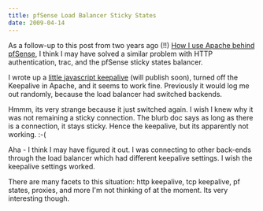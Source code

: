 ```yaml
---
title: pfSense Load Balancer Sticky States
date: 2009-04-14
---
```

As a follow-up to this post from two years ago (!!) <a href="http://www.docunext.com/blog/2007/12/03/how-i-use-apache-behind-pfsense/">How I use Apache behind pfSense</a>, I think I may have solved a similar problem with HTTP authentication, trac, and the pfSense sticky states balancer.

I wrote up a <a href="http://www.docunext.com/blog/2007/09/15/javascript-head-keepalive/">little javascript keepalive</a> (will publish soon), turned off the Keepalive in Apache, and it seems to work fine. Previously it would log me out randomly, because the load balancer had switched backends.

Hmmm, its very strange because it just switched again. I wish I knew why it was not remaining a sticky connection. The blurb doc says as long as there is a connection, it stays sticky. Hence the keepalive, but its apparently not working. :-(

Aha - I think I may have figured it out. I was connecting to other back-ends through the load balancer which had different keepalive settings. I wish the keepalive settings worked.

There are many facets to this situation: http keepalive, tcp keepalive, pf states, proxies, and more I'm not thinking of at the moment. Its very interesting though.

